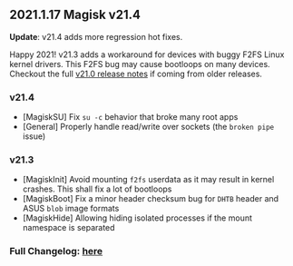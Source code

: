 ## 2021.1.17 Magisk v21.4

**Update**: v21.4 adds more regression hot fixes.

Happy 2021! v21.3 adds a workaround for devices with buggy F2FS Linux kernel drivers. This F2FS bug may cause bootloops on many devices. Checkout the full [v21.0 release notes](https://topjohnwu.github.io/Magisk/releases/21000.html) if coming from older releases.

### v21.4

- [MagiskSU] Fix `su -c` behavior that broke many root apps
- [General] Properly handle read/write over sockets (the `broken pipe` issue)

### v21.3

- [MagiskInit] Avoid mounting `f2fs` userdata as it may result in kernel crashes. This shall fix a lot of bootloops
- [MagiskBoot] Fix a minor header checksum bug for `DHTB` header and ASUS `blob` image formats
- [MagiskHide] Allowing hiding isolated processes if the mount namespace is separated

### Full Changelog: [here](/changes.md)
